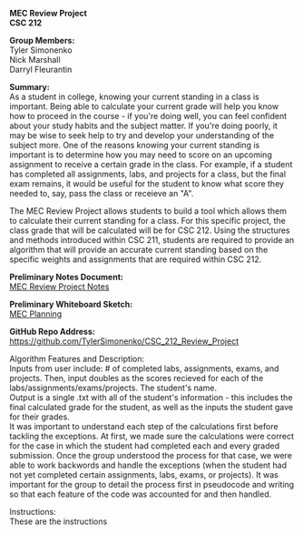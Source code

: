 <b>MEC Review Project</b><br>
<b>CSC 212</b>

<b>Group Members:</b><br> 
Tyler Simonenko<br>
Nick Marshall<br>
Darryl Fleurantin<br>

<b>Summary:</b> <br>
As a student in college, knowing your current standing in a class is important. Being able to calculate your current grade will help you know how to proceed in the course - if you're doing well, you can feel confident about your study habits and the subject matter. If you're doing poorly, it may be wise to seek help to try and develop your understanding of the subject more. One of the reasons knowing your current standing is important is to determine how you may need to score on an upcoming assignment to receive a certain grade in the class. For example, if a student has completed all assignments, labs, and projects for a class, but the final exam remains, it would be useful for the student to know what score they needed to, say, pass the class or receieve an "A".

The MEC Review Project allows students to build a tool which allows them to calculate their current standing for a class. For this specific project, the class grade that will be calculated will be for CSC 212. Using the structures and methods introduced within CSC 211, students are required to provide an algorithm that will provide an accurate current standing based on the specific weights and assignments that are required within CSC 212.


<b>Preliminary Notes Document:</b><br>
[MEC Review Project Notes](https://github.com/TylerSimonenko/CSC_212_Review_Project/files/9883488/MEC.Review.Project.Notes.pdf)


<b>Preliminary Whiteboard Sketch:</b><br>
[MEC Planning](https://user-images.githubusercontent.com/68083538/198410520-940a4e30-887f-4d0b-9d44-dc6343940cc2.jpg)


<b>GitHub Repo Address:</b><br>
https://github.com/TylerSimonenko/CSC_212_Review_Project


Algorithm Features and Description:<br>
Inputs from user include: # of completed labs, assignments, exams, and projects. Then, input doubles as the scores recieved for each of the labs/assignments/exams/projects. The student's name.<br>
Output is a single .txt with all of the student's information - this includes the final calculated grade for the student, as well as the inputs the student gave for their grades.<br>
It was important to understand each step of the calculations first before tackling the exceptions. At first, we made sure the calculations were correct for the case in which the student had completed each and every graded submission. Once the group understood the process for that case, we were able to work backwords and handle the exceptions (when the student had not yet completed certain assignments, labs, exams, or projects). It was important for the group to detail the process first in pseudocode and writing so that each feature of the code was accounted for and then handled.


Instructions:<br>
These are the instructions

